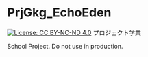 # PrjGkg_EchoEden
[![License: CC BY-NC-ND 4.0](https://licensebuttons.net/l/by-nc-nd/4.0/80x15.png)](https://creativecommons.org/licenses/by-nc-nd/4.0/)
プロジェクト学業

School Project. Do not use in production.

